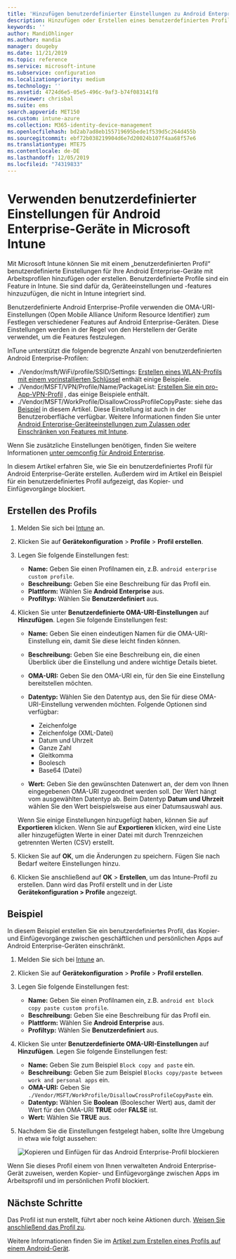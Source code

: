 ```yaml
---
title: 'Hinzufügen benutzerdefinierter Einstellungen zu Android Enterprise-Geräten in Microsoft Intune: Azure | Microsoft-Dokumentation'
description: Hinzufügen oder Erstellen eines benutzerdefinierten Profils für Android Enterprise-Geräte zum Erstellen in Microsoft Intune
keywords: ''
author: MandiOhlinger
ms.author: mandia
manager: dougeby
ms.date: 11/21/2019
ms.topic: reference
ms.service: microsoft-intune
ms.subservice: configuration
ms.localizationpriority: medium
ms.technology: ''
ms.assetid: 4724d6e5-05e5-496c-9af3-b74f083141f8
ms.reviewer: chrisbal
ms.suite: ems
search.appverid: MET150
ms.custom: intune-azure
ms.collection: M365-identity-device-management
ms.openlocfilehash: bd2ab7ad8eb155719695bede1f539d5c264d455b
ms.sourcegitcommit: ebf72b038219904d6e7d20024b107f4aa68f57e6
ms.translationtype: MTE75
ms.contentlocale: de-DE
ms.lasthandoff: 12/05/2019
ms.locfileid: "74319833"
---
```

# <a name="use-custom-settings-for-android-enterprise-devices-in-microsoft-intune"></a>Verwenden benutzerdefinierter Einstellungen für Android Enterprise-Geräte in Microsoft Intune

Mit Microsoft Intune können Sie mit einem „benutzerdefinierten Profil“ benutzerdefinierte Einstellungen für Ihre Android Enterprise-Geräte mit Arbeitsprofilen hinzufügen oder erstellen. Benutzerdefinierte Profile sind ein Feature in Intune. Sie sind dafür da, Geräteeinstellungen und -features hinzuzufügen, die nicht in Intune integriert sind.

Benutzerdefinierte Android Enterprise-Profile verwenden die OMA-URI-Einstellungen (Open Mobile Alliance Uniform Resource Identifier) zum Festlegen verschiedener Features auf Android Enterprise-Geräten. Diese Einstellungen werden in der Regel von den Herstellern der Geräte verwendet, um die Features festzulegen.

InTune unterstützt die folgende begrenzte Anzahl von benutzerdefinierten Android Enterprise-Profilen:

- ./Vendor/msft/WiFi/profile/SSID/Settings: [Erstellen eines WLAN-Profils mit einem vorinstallierten Schlüssel](wi-fi-profile-shared-key.md) enthält einige Beispiele.
- ./Vendor/MSFT/VPN/Profile/Name/PackageList: [Erstellen Sie ein pro-App-VPN-Profil](android-pulse-secure-per-app-vpn.md) , das einige Beispiele enthält.
- ./Vendor/MSFT/WorkProfile/DisallowCrossProfileCopyPaste: siehe das [Beispiel](#example) in diesem Artikel. Diese Einstellung ist auch in der Benutzeroberfläche verfügbar. Weitere Informationen finden Sie unter [Android Enterprise-Geräteeinstellungen zum Zulassen oder Einschränken von Features mit Intune](device-restrictions-android-for-work.md).

Wenn Sie zusätzliche Einstellungen benötigen, finden Sie weitere Informationen [unter oemconfig für Android Enterprise](android-oem-configuration-overview.md).

In diesem Artikel erfahren Sie, wie Sie ein benutzerdefiniertes Profil für Android Enterprise-Geräte erstellen. Außerdem wird im Artikel ein Beispiel für ein benutzerdefiniertes Profil aufgezeigt, das Kopier- und Einfügevorgänge blockiert.

## <a name="create-the-profile"></a>Erstellen des Profils

1. Melden Sie sich bei [Intune](https://go.microsoft.com/fwlink/?linkid=2090973) an.
2. Klicken Sie auf **Gerätekonfiguration** > **Profile** > **Profil erstellen**.
3. Legen Sie folgende Einstellungen fest:

    - **Name:** Geben Sie einen Profilnamen ein, z.B. `android enterprise custom profile`.
    - **Beschreibung:** Geben Sie eine Beschreibung für das Profil ein.
    - **Plattform:** Wählen Sie **Android Enterprise** aus.
    - **Profiltyp:** Wählen Sie **Benutzerdefiniert** aus.

4. Klicken Sie unter **Benutzerdefinierte OMA-URI-Einstellungen** auf **Hinzufügen**. Legen Sie folgende Einstellungen fest:

    - **Name:** Geben Sie einen eindeutigen Namen für die OMA-URI-Einstellung ein, damit Sie diese leicht finden können.
    - **Beschreibung:** Geben Sie eine Beschreibung ein, die einen Überblick über die Einstellung und andere wichtige Details bietet.
    - **OMA-URI:** Geben Sie den OMA-URI ein, für den Sie eine Einstellung bereitstellen möchten.
    - **Datentyp:** Wählen Sie den Datentyp aus, den Sie für diese OMA-URI-Einstellung verwenden möchten. Folgende Optionen sind verfügbar:

      - Zeichenfolge
      - Zeichenfolge (XML-Datei)
      - Datum und Uhrzeit
      - Ganze Zahl
      - Gleitkomma
      - Boolesch
      - Base64 (Datei)

    - **Wert:** Geben Sie den gewünschten Datenwert an, der dem von Ihnen eingegebenen OMA-URI zugeordnet werden soll. Der Wert hängt vom ausgewählten Datentyp ab. Beim Datentyp **Datum und Uhrzeit** wählen Sie den Wert beispielsweise aus einer Datumsauswahl aus.

    Wenn Sie einige Einstellungen hinzugefügt haben, können Sie auf **Exportieren** klicken. Wenn Sie auf **Exportieren** klicken, wird eine Liste aller hinzugefügten Werte in einer Datei mit durch Trennzeichen getrennten Werten (CSV) erstellt.

5. Klicken Sie auf **OK**, um die Änderungen zu speichern. Fügen Sie nach Bedarf weitere Einstellungen hinzu.
6. Klicken Sie anschließend auf **OK** > **Erstellen**, um das Intune-Profil zu erstellen. Dann wird das Profil erstellt und in der Liste **Gerätekonfiguration > Profile** angezeigt.

## <a name="example"></a>Beispiel

In diesem Beispiel erstellen Sie ein benutzerdefiniertes Profil, das Kopier- und Einfügevorgänge zwischen geschäftlichen und persönlichen Apps auf Android Enterprise-Geräten einschränkt.

1. Melden Sie sich bei [Intune](https://go.microsoft.com/fwlink/?linkid=2090973) an.
2. Klicken Sie auf **Gerätekonfiguration** > **Profile** > **Profil erstellen**.
3. Legen Sie folgende Einstellungen fest:

    - **Name:** Geben Sie einen Profilnamen ein, z.B. `android ent block copy paste custom profile`.
    - **Beschreibung:** Geben Sie eine Beschreibung für das Profil ein.
    - **Plattform:** Wählen Sie **Android Enterprise** aus.
    - **Profiltyp:** Wählen Sie **Benutzerdefiniert** aus.

4. Klicken Sie unter **Benutzerdefinierte OMA-URI-Einstellungen** auf **Hinzufügen**. Legen Sie folgende Einstellungen fest:

    - **Name:** Geben Sie zum Beispiel `Block copy and paste` ein.
    - **Beschreibung:** Geben Sie zum Beispiel `Blocks copy/paste between work and personal apps` ein.
    - **OMA-URI:** Geben Sie `./Vendor/MSFT/WorkProfile/DisallowCrossProfileCopyPaste` ein.
    - **Datentyp:** Wählen Sie **Boolean** (Boolescher Wert) aus, damit der Wert für den OMA-URI **TRUE** oder **FALSE** ist.
    - **Wert:** Wählen Sie **TRUE** aus.

5. Nachdem Sie die Einstellungen festgelegt haben, sollte Ihre Umgebung in etwa wie folgt aussehen:

    ![Kopieren und Einfügen für das Android Enterprise-Profil blockieren](./media/custom-settings-android-for-work/custom-policy-afw-copy-paste.png)

Wenn Sie dieses Profil einem von Ihnen verwalteten Android Enterprise-Gerät zuweisen, werden Kopier- und Einfügevorgänge zwischen Apps im Arbeitsprofil und im persönlichen Profil blockiert.

## <a name="next-steps"></a>Nächste Schritte

Das Profil ist nun erstellt, führt aber noch keine Aktionen durch. [Weisen Sie anschließend das Profil zu](device-profile-assign.md).

Weitere Informationen finden Sie im [Artikel zum Erstellen eines Profils auf einem Android-Gerät](../custom-settings-android.md).
